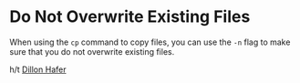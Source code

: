 # Do Not Overwrite Existing Files

When using the `cp` command to copy files, you can use the `-n` flag to make
sure that you do not overwrite existing files.

h/t [Dillon Hafer](https://twitter.com/dillonhafer)
